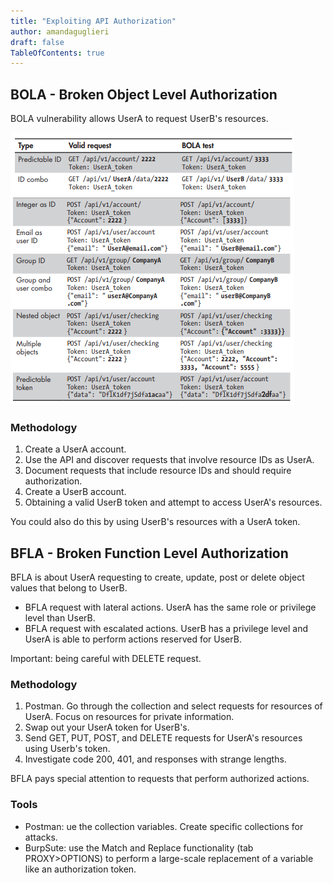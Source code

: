 ```yaml
---
title: "Exploiting API Authorization"
author: amandaguglieri
draft: false
TableOfContents: true
---
```


## BOLA - Broken Object Level Authorization

BOLA vulnerability allows UserA to request UserB's resources.

![Some endpoints worth targeting](../img/bola-endpoint.png)


### Methodology

1. Create a UserA account.
2. Use the API and discover requests that involve resource IDs as UserA.
3. Document requests that include resource IDs and should require authorization.
4. Create a UserB account.
5. Obtaining a valid UserB token and attempt to access UserA's resources.

You could also do this by using UserB's resources with a UserA token.

## BFLA - Broken Function Level Authorization

BFLA is about UserA requesting to create, update, post or delete object values that belong to UserB.   

- BFLA request with lateral actions. UserA has the same role or privilege level than UserB.
- BFLA request with escalated actions. UserB has a privilege level and UserA is able to perform actions reserved for UserB.

Important: being careful with DELETE request.

### Methodology

1. Postman. Go through the collection and select requests for resources of UserA. Focus on resources for private information. 
2. Swap out your UserA token for UserB's.
3. Send GET, PUT, POST, and DELETE requests for UserA's resources using Userb's token.
4. Investigate code 200, 401, and responses with strange lengths.


BFLA pays special attention to requests that perform authorized actions. 


### Tools

+ Postman: ue the collection variables. Create specific collections for attacks.
+ BurpSute: use the Match and Replace functionality (tab PROXY>OPTIONS) to perform a large-scale replacement of a variable like an authorization token.


